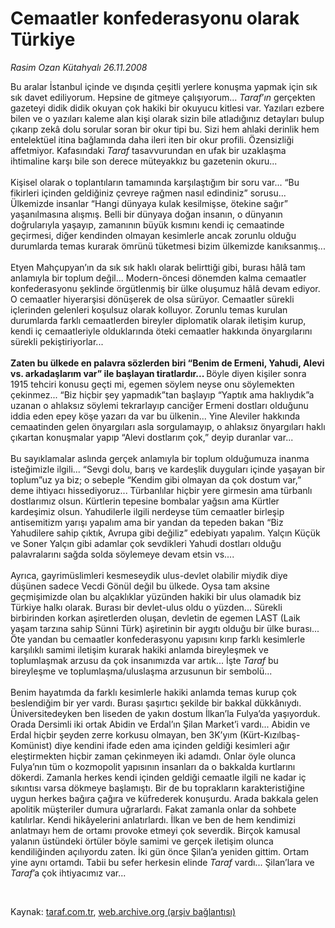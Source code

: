 # Cemaatler konfederasyonu olarak Türkiye

*Rasim Ozan Kütahyalı 26.11.2008*

<div class="taraf_structure_2col_1zq">
<div class="margen_n">



 <p>Bu aralar İstanbul içinde ve dışında çeşitli yerlere konuşma yapmak için sık sık davet ediliyorum. Hepsine de gitmeye çalışıyorum...<i> Taraf</i>’<i>ın</i> gerçekten gazeteyi didik didik okuyan çok hakiki bir okuyucu kitlesi var. Yazıları ezbere bilen ve o yazıları kaleme alan kişi olarak sizin bile atladığınız detayları bulup çıkarıp zekâ dolu sorular soran bir okur tipi bu. Sizi hem ahlaki derinlik hem entelektüel itina bağlamında daha ileri iten bir okur profili. Özensizliği affetmiyor. Kafasındaki <i>Taraf</i> tasavvurundan en ufak bir uzaklaşma ihtimaline karşı bile son derece müteyakkız bu gazetenin okuru... <br/><br/>Kişisel olarak o toplantıların tamamında karşılaştığım bir soru var... “Bu fikirleri içinden geldiğiniz çevreye rağmen nasıl edindiniz” sorusu... Ülkemizde insanlar “Hangi dünyaya kulak kesilmişse, ötekine sağır” yaşanılmasına alışmış. Belli bir dünyaya doğan insanın, o dünyanın doğrularıyla yaşayıp, zamanının büyük kısmını kendi iç cemaatinde geçirmesi, diğer kendinden olmayan kesimlerle ancak zorunlu olduğu durumlarda temas kurarak ömrünü tüketmesi bizim ülkemizde kanıksanmış... <br/><br/>Etyen Mahçupyan’ın da sık sık haklı olarak belirttiği gibi, burası hâlâ tam anlamıyla bir toplum değil... Modern-öncesi dönemden kalma cemaatler konfederasyonu şeklinde örgütlenmiş bir ülke oluşumuz hâlâ devam ediyor. O cemaatler hiyerarşisi dönüşerek de olsa sürüyor. Cemaatler sürekli içlerinden gelenleri koşulsuz olarak kolluyor. Zorunlu temas kurulan durumlarda farklı cemaatlerden bireyler diplomatik olarak iletişim kurup, kendi iç cemaatleriyle olduklarında öteki cemaatler hakkında önyargılarını sürekli pekiştiriyorlar...<b> <br/><br/>Zaten bu ülkede en palavra sözlerden biri “Benim de Ermeni, Yahudi, Alevi vs. arkadaşlarım var” ile başlayan tiratlardır... </b>Böyle diyen kişiler sonra 1915 tehciri konusu geçti mi, egemen söylem neyse onu söylemekten çekinmez... “Biz hiçbir şey yapmadık”tan başlayıp “Yaptık ama haklıydık”a uzanan o ahlaksız söylemi tekrarlayıp canciğer Ermeni dostları olduğunu iddia eden epey köşe yazarı da var bu ülkenin... Yine Aleviler hakkında cemaatinden gelen önyargıları asla sorgulamayıp, o ahlaksız önyargıları haklı çıkartan konuşmalar yapıp “Alevi dostlarım çok,” deyip duranlar var... <br/><br/>Bu sayıklamalar aslında gerçek anlamıyla bir toplum olduğumuza inanma isteğimizle ilgili... “Sevgi dolu, barış ve kardeşlik duyguları içinde yaşayan bir toplum”uz ya biz; o sebeple “Kendim gibi olmayan da çok dostum var,” deme ihtiyacı hissediyoruz... Türbanlılar hiçbir yere girmesin ama türbanlı dostlarımız olsun. Kürtlerin tepesine bombalar yağsın ama Kürtler kardeşimiz olsun. Yahudilerle ilgili nerdeyse tüm cemaatler birleşip antisemitizm yarışı yapalım ama bir yandan da tepeden bakan “Biz Yahudilere sahip çıktık, Avrupa gibi değiliz” edebiyatı yapalım. Yalçın Küçük ve Soner Yalçın gibi adamlar çok sevdikleri Yahudi dostları olduğu palavralarını sağda solda söylemeye devam etsin vs.... <br/><br/>Ayrıca, gayrimüslimleri kesmeseydik ulus-devlet olabilir miydik diye düşünen sadece Vecdi Gönül değil bu ülkede. Oysa tam aksine geçmişimizde olan bu alçaklıklar yüzünden hakiki bir ulus olamadık biz Türkiye halkı olarak. Burası bir devlet-ulus oldu o yüzden... Sürekli birbirinden korkan aşiretlerden oluşan, devletin de egemen LAST (Laik yaşam tarzına sahip Sünni Türk) aşiretinin bir aygıtı olduğu bir ülke burası... Öte yandan bu cemaatler konfederasyonu yapısını kırıp farklı kesimlerle karşılıklı samimi iletişim kurarak hakiki anlamda bireyleşmek ve toplumlaşmak arzusu da çok insanımızda var artık... İşte <i>Taraf</i> bu bireyleşme ve toplumlaşma/uluslaşma arzusunun bir sembolü... <br/><br/>Benim hayatımda da farklı kesimlerle hakiki anlamda temas kurup çok beslendiğim bir yer vardı. Burası şaşırtıcı şekilde bir bakkal dükkânıydı. Üniversitedeyken ben liseden de yakın dostum İlkan’la Fulya’da yaşıyorduk. Orada Dersimli iki ortak Abidin ve Erdal’ın Şilan Market’i vardı... Abidin ve Erdal hiçbir şeyden zerre korkusu olmayan, ben 3K’yım (Kürt-Kızılbaş-Komünist) diye kendini ifade eden ama içinden geldiği kesimleri ağır eleştirmekten hiçbir zaman çekinmeyen iki adamdı. Onlar öyle olunca Fulya’nın tüm o kozmopolit yapısının insanları da o bakkalda kurtlarını dökerdi. Zamanla herkes kendi içinden geldiği cemaatle ilgili ne kadar iç sıkıntısı varsa dökmeye başlamıştı. Bir de bu toprakların karakteristiğine uygun herkes bağıra çağıra ve küfrederek konuşurdu. Arada bakkala gelen apolitik müşteriler dumura uğrarlardı. Fakat zamanla onlar da sohbete katılırlar. Kendi hikâyelerini anlatırlardı. İlkan ve ben de hem kendimizi anlatmayı hem de ortamı provoke etmeyi çok severdik. Birçok kamusal yalanın üstündeki örtüler böyle samimi ve gerçek iletişim olunca kendiliğinden açılıyordu zaten. İki gün önce Şilan’a yeniden gittim. Ortam yine aynı ortamdı. Tabii bu sefer herkesin elinde <i>Taraf</i> vardı... Şilan’lara ve <i>Taraf</i>’a çok ihtiyacımız var...</p>

<br/>


<div id="taraf_not">
</div>

</div>


</div>

Kaynak: [taraf.com.tr](http://taraf.com.tr:80/makale/2842.htm), [web.archive.org (arşiv bağlantısı)](http://web.archive.org/web/20090125023724/http://taraf.com.tr:80/makale/2842.htm)
